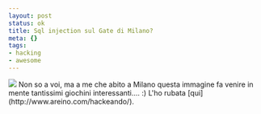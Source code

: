 ```yaml
--- 
layout: post
status: ok
title: Sql injection sul Gate di Milano?
meta: {}
tags: 
- hacking
- awesome
---
```

<img src="http://fast.mgpf.it//mini.jpg"/>  
Non so a voi, ma a me che abito a Milano questa immagine fa venire in mente tantissimi giochini interessanti.... :)  
L'ho rubata [qui](http://www.areino.com/hackeando/).  
  
 
